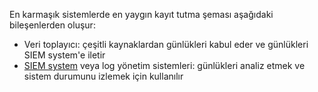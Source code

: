 En karmaşık sistemlerde en yaygın kayıt tutma şeması aşağıdaki bileşenlerden oluşur:

* Veri toplayıcı: çeşitli kaynaklardan günlükleri kabul eder ve günlükleri SIEM system'e iletir
* [SIEM system](https://www.wallarm.com/what/siem-whats-security-information-and-event-management-technology-part-1) veya log yönetim sistemleri: günlükleri analiz etmek ve sistem durumunu izlemek için kullanılır